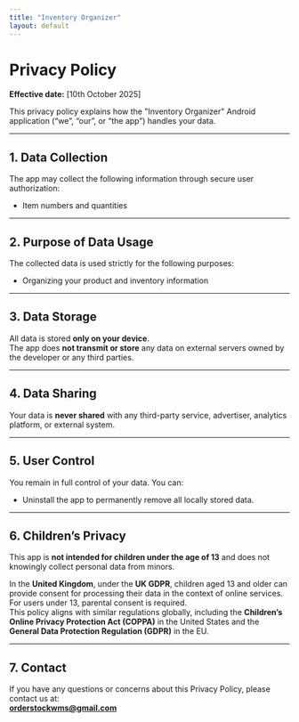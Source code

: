 ```yaml
---
title: "Inventory Organizer"
layout: default
---
```



# Privacy Policy

**Effective date:** [10th October 2025]

This privacy policy explains how the "Inventory Organizer" Android application (“we”, “our”, or “the app”) handles your data.

---

## 1. Data Collection

The app may collect the following information through secure user authorization:

- Item numbers and quantities  

---

## 2. Purpose of Data Usage

The collected data is used strictly for the following purposes:
 
- Organizing your product and inventory information  

---

## 3. Data Storage

All data is stored **only on your device**.  
The app does **not transmit or store** any data on external servers owned by the developer or any third parties.

---

## 4. Data Sharing

Your data is **never shared** with any third-party service, advertiser, analytics platform, or external system.

---

## 5. User Control

You remain in full control of your data. You can:

- Uninstall the app to permanently remove all locally stored data.  

---

## 6. Children’s Privacy

This app is **not intended for children under the age of 13** and does not knowingly collect personal data from minors.

In the **United Kingdom**, under the **UK GDPR**, children aged 13 and older can provide consent for processing their data in the context of online services. For users under 13, parental consent is required.  
This policy aligns with similar regulations globally, including the **Children’s Online Privacy Protection Act (COPPA)** in the United States and the **General Data Protection Regulation (GDPR)** in the EU.

---

## 7. Contact

If you have any questions or concerns about this Privacy Policy, please contact us at:  
**[orderstockwms@gmail.com](mailto:orderstockwms@gmail.com)**










